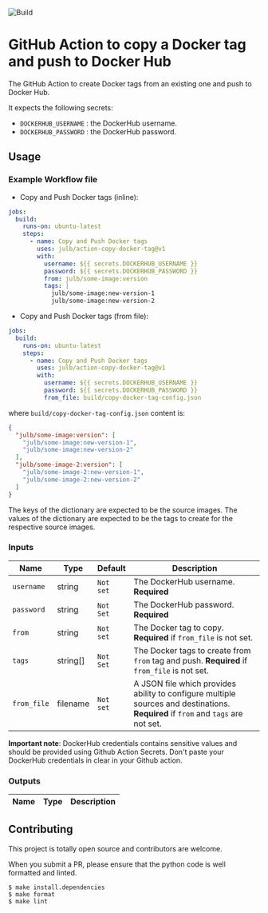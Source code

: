 ![Build](https://github.com/julb/action-copy-docker-tag/workflows/Build/badge.svg)

# GitHub Action to copy a Docker tag and push to Docker Hub

The GitHub Action to create Docker tags from an existing one and push to Docker Hub.

It expects the following secrets:

- `DOCKERHUB_USERNAME` : the DockerHub username.
- `DOCKERHUB_PASSWORD` : the DockerHub password.

## Usage

### Example Workflow file

- Copy and Push Docker tags (inline):

```yaml
jobs:
  build:
    runs-on: ubuntu-latest
    steps:
      - name: Copy and Push Docker tags
        uses: julb/action-copy-docker-tag@v1
        with:
          username: ${{ secrets.DOCKERHUB_USERNAME }}
          password: ${{ secrets.DOCKERHUB_PASSWORD }}
          from: julb/some-image:version
          tags: |
            julb/some-image:new-version-1
            julb/some-image:new-version-2
```

- Copy and Push Docker tags (from file):

```yaml
jobs:
  build:
    runs-on: ubuntu-latest
    steps:
      - name: Copy and Push Docker tags
        uses: julb/action-copy-docker-tag@v1
        with:
          username: ${{ secrets.DOCKERHUB_USERNAME }}
          password: ${{ secrets.DOCKERHUB_PASSWORD }}
          from_file: build/copy-docker-tag-config.json
```

where `build/copy-docker-tag-config.json` content is:

```json
{
  "julb/some-image:version": [
    "julb/some-image:new-version-1",
    "julb/some-image:new-version-2"
  ],
  "julb/some-image-2:version": [
    "julb/some-image-2:new-version-1",
    "julb/some-image-2:new-version-2"
  ]
}
```

The keys of the dictionary are expected to be the source images.
The values of the dictionary are expected to be the tags to create for the respective source images.

### Inputs

| Name        | Type     | Default   | Description                                                                                                                       |
| ----------- | -------- | --------- | --------------------------------------------------------------------------------------------------------------------------------- |
| `username`  | string   | `Not set` | The DockerHub username. **Required**                                                                                              |
| `password`  | string   | `Not Set` | The DockerHub password. **Required**                                                                                              |
| `from`      | string   | `Not set` | The Docker tag to copy. **Required** if `from_file` is not set.                                                                   |
| `tags`      | string[] | `Not Set` | The Docker tags to create from `from` tag and push. **Required** if `from_file` is not set.                                       |
| `from_file` | filename | `Not set` | A JSON file which provides ability to configure multiple sources and destinations. **Required** if `from` and `tags` are not set. |

**Important note**: DockerHub credentials contains sensitive values and should be provided using Github Action Secrets.
Don't paste your DockerHub credentials in clear in your Github action.

### Outputs

| Name | Type | Description |
| ---- | ---- | ----------- |

## Contributing

This project is totally open source and contributors are welcome.

When you submit a PR, please ensure that the python code is well formatted and linted.

```
$ make install.dependencies
$ make format
$ make lint
```
